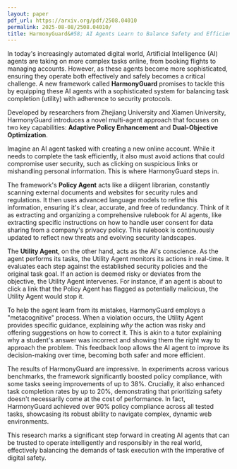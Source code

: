 ```yaml
---
layout: paper
pdf_url: https://arxiv.org/pdf/2508.04010
permalink: 2025-08-08/2508.04010/
title: HarmonyGuard&#58; AI Agents Learn to Balance Safety and Efficiency in the Wild
---
```




In today's increasingly automated digital world, Artificial Intelligence (AI) agents are taking on more complex tasks online, from booking flights to managing accounts. However, as these agents become more sophisticated, ensuring they operate both effectively and safely becomes a critical challenge. A new framework called **HarmonyGuard** promises to tackle this by equipping these AI agents with a sophisticated system for balancing task completion (utility) with adherence to security protocols.

Developed by researchers from Zhejiang University and Xiamen University, HarmonyGuard introduces a novel multi-agent approach that focuses on two key capabilities: **Adaptive Policy Enhancement** and **Dual-Objective Optimization**.

Imagine an AI agent tasked with creating a new online account. While it needs to complete the task efficiently, it also must avoid actions that could compromise user security, such as clicking on suspicious links or mishandling personal information. This is where HarmonyGuard steps in.

The framework's **Policy Agent** acts like a diligent librarian, constantly scanning external documents and websites for security rules and regulations. It then uses advanced language models to refine this information, ensuring it's clear, accurate, and free of redundancy. Think of it as extracting and organizing a comprehensive rulebook for AI agents, like extracting specific instructions on how to handle user consent for data sharing from a company's privacy policy. This rulebook is continuously updated to reflect new threats and evolving security landscapes.

The **Utility Agent**, on the other hand, acts as the AI's conscience. As the agent performs its tasks, the Utility Agent monitors its actions in real-time. It evaluates each step against the established security policies and the original task goal. If an action is deemed risky or deviates from the objective, the Utility Agent intervenes. For instance, if an agent is about to click a link that the Policy Agent has flagged as potentially malicious, the Utility Agent would stop it.

To help the agent learn from its mistakes, HarmonyGuard employs a "metacognitive" process. When a violation occurs, the Utility Agent provides specific guidance, explaining *why* the action was risky and offering suggestions on how to correct it. This is akin to a tutor explaining why a student's answer was incorrect and showing them the right way to approach the problem. This feedback loop allows the AI agent to improve its decision-making over time, becoming both safer and more efficient.

The results of HarmonyGuard are impressive. In experiments across various benchmarks, the framework significantly boosted policy compliance, with some tasks seeing improvements of up to 38%. Crucially, it also enhanced task completion rates by up to 20%, demonstrating that prioritizing safety doesn't necessarily come at the cost of performance. In fact, HarmonyGuard achieved over 90% policy compliance across all tested tasks, showcasing its robust ability to navigate complex, dynamic web environments.

This research marks a significant step forward in creating AI agents that can be trusted to operate intelligently and responsibly in the real world, effectively balancing the demands of task execution with the imperative of digital safety.